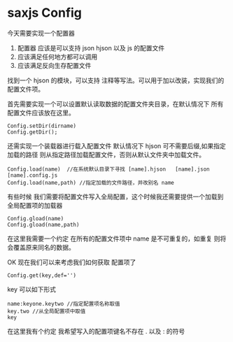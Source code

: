 # saxjs Config

今天需要实现一个配置器

1. 配置器 应该是可以支持 json  hjson 以及 js 的配置文件
2. 应该满足任何地方都可以调用
3. 应该满足反向生存配置文件

找到一个 hjson 的模块，可以支持 注释等写法。可以用于加以改装，实现我们的配置文件项。

首先需要实现一个可以设置默认读取数据的配置文件夹目录，在默认情况下 所有配置文件应该放在这里。

```
Config.setDir(dirname)
Config.getDir();
```
还需实现一个装载器进行载入配置文件 默认情况下 hjson 可不需要后缀,如果指定加载的路径 则从指定路径加载配置文件，否则从默认文件夹中加载文件。

```
Config.load(name)  //在系统默认目录下寻找 [name].hjson   [name].json  [name].config.js
Config.load(name,path) //指定加载的文件路径，并改别名 name
```

有些时候 我们需要将配置文件写入全局配置，这个时候我还需要提供一个加载到全局配置项的加载器

```
Config.gload(name)
Config.gload(name,path)
```

在这里我需要一个约定  在所有的配置文件项中 name 是不可重复的，如重复 则将会覆盖原来同名的数据。

OK 现在我们可以来考虑我们如何获取 配置项了

```
Config.get(key,def='') 
```
key 可以如下形式
```
name:keyone.keytwo //指定配置项名称取值
key.two //从全局配置项中取值
key 
```
在这里我有个约定 我希望写入的配置项键名不存在 . 以及 : 的符号

